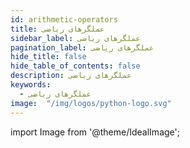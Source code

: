 ```yaml
---
id: arithmetic-operators
title: عملگرهای ریاضی
sidebar_label: عملگرهای ریاضی
pagination_label: عملگرهای ریاضی
hide_title: false
hide_table_of_contents: false
description: عملگرهای ریاضی
keywords:
  - عملگرهای ریاضی
image:  "/img/logos/python-logo.svg"
---
```


import Image from '@theme/IdealImage';
